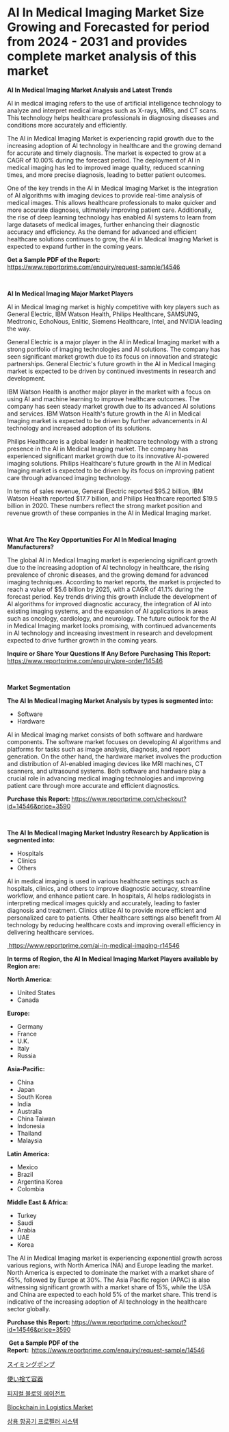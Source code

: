 <p><h1>AI In Medical Imaging Market Size Growing and Forecasted for period from 2024 - 2031 and provides complete market analysis of this market</h1></p><p><strong>AI In Medical Imaging Market Analysis and Latest Trends</strong></p>
<p><p>AI in medical imaging refers to the use of artificial intelligence technology to analyze and interpret medical images such as X-rays, MRIs, and CT scans. This technology helps healthcare professionals in diagnosing diseases and conditions more accurately and efficiently.</p><p>The AI in Medical Imaging Market is experiencing rapid growth due to the increasing adoption of AI technology in healthcare and the growing demand for accurate and timely diagnosis. The market is expected to grow at a CAGR of 10.00% during the forecast period. The deployment of AI in medical imaging has led to improved image quality, reduced scanning times, and more precise diagnosis, leading to better patient outcomes.</p><p>One of the key trends in the AI in Medical Imaging Market is the integration of AI algorithms with imaging devices to provide real-time analysis of medical images. This allows healthcare professionals to make quicker and more accurate diagnoses, ultimately improving patient care. Additionally, the rise of deep learning technology has enabled AI systems to learn from large datasets of medical images, further enhancing their diagnostic accuracy and efficiency. As the demand for advanced and efficient healthcare solutions continues to grow, the AI in Medical Imaging Market is expected to expand further in the coming years.</p></p>
<p><strong>Get a Sample PDF of the Report:&nbsp;</strong> <a href="https://www.reportprime.com/enquiry/request-sample/14546">https://www.reportprime.com/enquiry/request-sample/14546</a></p>
<p>&nbsp;</p>
<p><strong>AI In Medical Imaging Major Market Players</strong></p>
<p><p>AI in Medical Imaging market is highly competitive with key players such as General Electric, IBM Watson Health, Philips Healthcare, SAMSUNG, Medtronic, EchoNous, Enlitic, Siemens Healthcare, Intel, and NVIDIA leading the way.</p><p>General Electric is a major player in the AI in Medical Imaging market with a strong portfolio of imaging technologies and AI solutions. The company has seen significant market growth due to its focus on innovation and strategic partnerships. General Electric's future growth in the AI in Medical Imaging market is expected to be driven by continued investments in research and development.</p><p>IBM Watson Health is another major player in the market with a focus on using AI and machine learning to improve healthcare outcomes. The company has seen steady market growth due to its advanced AI solutions and services. IBM Watson Health's future growth in the AI in Medical Imaging market is expected to be driven by further advancements in AI technology and increased adoption of its solutions.</p><p>Philips Healthcare is a global leader in healthcare technology with a strong presence in the AI in Medical Imaging market. The company has experienced significant market growth due to its innovative AI-powered imaging solutions. Philips Healthcare's future growth in the AI in Medical Imaging market is expected to be driven by its focus on improving patient care through advanced imaging technology.</p><p>In terms of sales revenue, General Electric reported $95.2 billion, IBM Watson Health reported $17.7 billion, and Philips Healthcare reported $19.5 billion in 2020. These numbers reflect the strong market position and revenue growth of these companies in the AI in Medical Imaging market.</p></p>
<p>&nbsp;</p>
<p><strong>What Are The Key Opportunities For AI In Medical Imaging Manufacturers?</strong></p>
<p><p>The global AI in Medical Imaging market is experiencing significant growth due to the increasing adoption of AI technology in healthcare, the rising prevalence of chronic diseases, and the growing demand for advanced imaging techniques. According to market reports, the market is projected to reach a value of $5.6 billion by 2025, with a CAGR of 41.1% during the forecast period. Key trends driving this growth include the development of AI algorithms for improved diagnostic accuracy, the integration of AI into existing imaging systems, and the expansion of AI applications in areas such as oncology, cardiology, and neurology. The future outlook for the AI in Medical Imaging market looks promising, with continued advancements in AI technology and increasing investment in research and development expected to drive further growth in the coming years.</p></p>
<p><strong>Inquire or Share Your Questions If Any Before Purchasing This Report:</strong> <a href="https://www.reportprime.com/enquiry/pre-order/14546">https://www.reportprime.com/enquiry/pre-order/14546</a></p>
<p>&nbsp;</p>
<p><strong>Market Segmentation</strong></p>
<p><strong>The AI In Medical Imaging Market Analysis by types is segmented into:</strong></p>
<p><ul><li>Software</li><li>Hardware</li></ul></p>
<p><p>AI in Medical Imaging market consists of both software and hardware components. The software market focuses on developing AI algorithms and platforms for tasks such as image analysis, diagnosis, and report generation. On the other hand, the hardware market involves the production and distribution of AI-enabled imaging devices like MRI machines, CT scanners, and ultrasound systems. Both software and hardware play a crucial role in advancing medical imaging technologies and improving patient care through more accurate and efficient diagnostics.</p></p>
<p><strong>Purchase this Report:&nbsp;</strong><a href="https://www.reportprime.com/checkout?id=14546&price=3590">https://www.reportprime.com/checkout?id=14546&price=3590</a></p>
<p>&nbsp;</p>
<p><strong>The AI In Medical Imaging Market Industry Research by Application is segmented into:</strong></p>
<p><ul><li>Hospitals</li><li>Clinics</li><li>Others</li></ul></p>
<p><p>AI in medical imaging is used in various healthcare settings such as hospitals, clinics, and others to improve diagnostic accuracy, streamline workflow, and enhance patient care. In hospitals, AI helps radiologists in interpreting medical images quickly and accurately, leading to faster diagnosis and treatment. Clinics utilize AI to provide more efficient and personalized care to patients. Other healthcare settings also benefit from AI technology by reducing healthcare costs and improving overall efficiency in delivering healthcare services.</p></p>
<p><a href="https://www.reportprime.com/ai-in-medical-imaging-r14546">&nbsp;https://www.reportprime.com/ai-in-medical-imaging-r14546</a></p>
<p><strong>In terms of Region, the AI In Medical Imaging Market Players available by Region are:</strong></p>
<p>
    <p> <strong> North America: </strong>
        <ul>
            <li>United States</li>
            <li>Canada</li>
        </ul>
        </p> 
    <p> <strong> Europe: </strong>
        <ul>
            <li>Germany</li>
            <li>France</li>
            <li>U.K.</li>
            <li>Italy</li>
            <li>Russia</li>
        </ul>
        </p> 
    <p> <strong> Asia-Pacific: </strong>
        <ul>
            <li>China</li>
            <li>Japan</li>
            <li>South Korea</li>
            <li>India</li>
            <li>Australia</li>
            <li>China Taiwan</li>
            <li>Indonesia</li>
            <li>Thailand</li>
            <li>Malaysia</li>
        </ul>
        </p> 
    <p> <strong> Latin America: </strong>
        <ul>
            <li>Mexico</li>
            <li>Brazil</li>
            <li>Argentina Korea</li>
            <li>Colombia</li>
        </ul>
        </p> 
    <p> <strong> Middle East & Africa: </strong>
        <ul>
            <li>Turkey</li>
            <li>Saudi</li>
            <li>Arabia</li>
            <li>UAE</li>
            <li>Korea</li>
        </ul>
    </p>
    </p>
<p><p>The AI in Medical Imaging market is experiencing exponential growth across various regions, with North America (NA) and Europe leading the market. North America is expected to dominate the market with a market share of 45%, followed by Europe at 30%. The Asia Pacific region (APAC) is also witnessing significant growth with a market share of 15%, while the USA and China are expected to each hold 5% of the market share. This trend is indicative of the increasing adoption of AI technology in the healthcare sector globally.</p></p>
<p><strong>Purchase this Report: </strong><a href="https://www.reportprime.com/checkout?id=14546&price=3590">https://www.reportprime.com/checkout?id=14546&price=3590</a></p>
<p>&nbsp;<strong>Get a Sample PDF of the Report:&nbsp;&nbsp;</strong><a href="https://www.reportprime.com/enquiry/request-sample/14546">https://www.reportprime.com/enquiry/request-sample/14546</a></p>
<p><strong></strong></p>
<p><p><a href="https://github.com/Sophiaard2003/Market-Research-Report-List-1/blob/main/529531325442.md">スイミングポンプ</a></p><p><a href="https://medium.com/@elmoray21/%E4%BD%BF%E3%81%84%E6%8D%A8%E3%81%A6%E5%AE%B9%E5%99%A8%E5%B8%82%E5%A0%B4%E3%83%AC%E3%83%9D%E3%83%BC%E3%83%88%E3%81%AF-%E3%81%93%E3%81%AE%E5%B8%82%E5%A0%B4%E3%81%AE%E6%9C%80%E6%96%B0%E3%83%88%E3%83%AC%E3%83%B3%E3%83%89%E3%82%84%E6%88%90%E9%95%B7%E6%A9%9F%E4%BC%9A%E3%82%92%E6%98%8E%E3%82%89%E3%81%8B%E3%81%AB%E3%81%97%E3%81%BE%E3%81%99-b50c416e289e">使い捨て容器</a></p><p><a href="https://medium.com/@deborahward03/%EB%AC%BC%EB%A6%AC%EC%A0%81%EC%9D%B8-%EC%86%8C%ED%94%84%ED%8A%B8-%EC%97%90%EC%9D%B4%EC%A0%84%ED%8A%B8-%EC%8B%9C%EC%9E%A5-%EB%B6%84%EC%84%9D-%EA%B8%80%EB%A1%9C%EB%B2%8C-%EC%82%B0%EC%97%85-%EC%A0%84%EB%A7%9D-%EB%B0%8F-%EC%98%88%EC%B8%A1-2024-2031-549f85ed2260">피지컬 블로잉 에이전트</a></p><p><a href="https://github.com/brenzgnarento/Market-Research-Report-List-2/blob/main/blockchain-in-logistics-market.md">Blockchain in Logistics Market</a></p><p><a href="https://medium.com/@chickenlegs8687/%EC%83%81%EC%9A%A9-%ED%95%AD%EA%B3%B5%EA%B8%B0-%ED%94%84%EB%A1%9C%ED%8E%A0%EB%9F%AC-%EC%8B%9C%EC%8A%A4%ED%85%9C-%EC%8B%9C%EC%9E%A5-%EC%8B%9C%EC%9E%A5-cagr-%EC%8B%9C%EC%9E%A5-%EB%8F%99%ED%96%A5-%EB%B0%8F-%EC%84%B1%EC%9E%A5-%EC%A0%84%EB%9E%B5%EC%97%90-%EB%8C%80%ED%95%9C-%ED%86%B5%EC%B0%B0%EB%A0%A5-92fc3f5acdf6">상용 항공기 프로펠러 시스템</a></p></p>